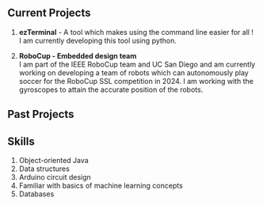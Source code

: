 ## Current Projects

1. **ezTerminal** - A tool which makes using the command line easier for all !
   I am currently developing this tool using python.
    
2. **RoboCup - Embedded design team**   
 I am part of the IEEE RoboCup team and UC San Diego and am currently working on developing a team of robots which can autonomously play soccer for the RoboCup SSL competition in 2024. I am working with the gyroscopes to attain the accurate position of the robots.

## Past Projects


## Skills

1. Object-oriented Java
3. Data structures
4. Arduino circuit design
5. Familiar with basics of machine learning concepts
6. Databases

   




